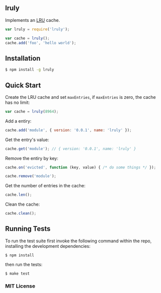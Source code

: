 lruly
-----

  Implements an [LRU](http://en.wikipedia.org/wiki/Cache_algorithms#Least_Recently_Used) cache.

```js
var lruly = require('lruly');

var cache = lruly();
cache.add('foo', 'hello world');
```

## Installation

```sh
$ npm install -g lruly
```

## Quick Start

  Create the LRU cache and set `maxEntries`,
  if `maxEntries` is zero, the cache has no limit:

```js
var cache = lruly(8964);
```

  Add a entiry:

```js
cache.add('module', { version: '0.0.1', name: 'lruly' });
```

  Get the entry's value:

```js
cache.get('module'); // { version: '0.0.1', name: 'lruly' }
```

  Remove the entiry by key:

```js
cache.on('evicted', function (key, value) { /* do some things */ });

cache.remove('module');
```

  Get the number of entries in the cache:

```js
cache.len();
```

  Clean the cache:

```js
cache.clean();
```

## Running Tests

To run the test suite first invoke the following command within the repo, installing the development dependencies:

    $ npm install

then run the tests:

    $ make test

### MIT License
